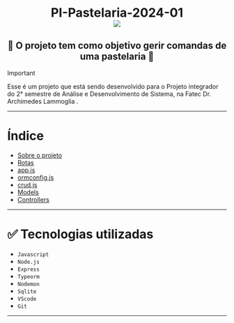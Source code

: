 <h1 align ="center" > PI-Pastelaria-2024-01 <br> <img src='https://github.com/AdrianoVitoriano/PI-Pastelaria-2024-01/assets/137364456/990c35bb-d341-4943-a6d3-9484c86adfa9'> </h1>

<h2 align ="center">  🚧 O projeto tem como objetivo gerir comandas de uma pastelaria 🚧 </h2>

> [!IMPORTANT]
> Esse é um projeto que está sendo desenvolvido para o Projeto integrador do 2° semestre de Análise e Desenvolvimento de Sistema, na Fatec Dr. Archimedes Lammoglia .

---

# Índice

- [Sobre o projeto](https://github.com/AdrianoVitoriano/PI-Pastelaria-2024-01/wiki)
- [Rotas](https://github.com/AdrianoVitoriano/PI-Pastelaria-2024-01/wiki/Routes)
- [app.js](https://github.com/AdrianoVitoriano/PI-Pastelaria-2024-01/wiki/APP.JS)
- [ormconfig.js](https://github.com/AdrianoVitoriano/PI-Pastelaria-2024-01/wiki/ORMCONFIG.JS)
- [crud.js](https://github.com/AdrianoVitoriano/PI-Pastelaria-2024-01/wiki/CRUD.JS)
- [Models](https://github.com/AdrianoVitoriano/PI-Pastelaria-2024-01/wiki/Models)
- [Controllers](https://github.com/AdrianoVitoriano/PI-Pastelaria-2024-01/wiki/Controllers)

---

# ✅ Tecnologias utilizadas

- `Javascript`
- `Node.js`
- `Express`
- `Typeorm`
- `Nodemon`
- `Sqlite`
- `VScode`
- `Git`

---
